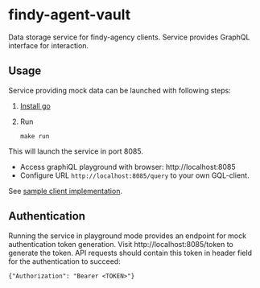 # findy-agent-vault

Data storage service for findy-agency clients. Service provides GraphQL interface for interaction.

## Usage

Service providing mock data can be launched with following steps:

1. [Install go](https://golang.org/dl/)
2. Run
    
    ```
    make run
    ```

This will launch the service in port 8085.
* Access graphiQL playground with browser: http://localhost:8085
* Configure URL `http://localhost:8085/query` to your own GQL-client.

See [sample client implementation](https://github.com/findy-network/findy-wallet-pwa).

## Authentication

Running the service in playground mode provides an endpoint for mock authentication token generation.
Visit http://localhost:8085/token to generate the token.
API requests should contain this token in header field for the authentication to succeed:
```
{"Authorization": "Bearer <TOKEN>"}
```
